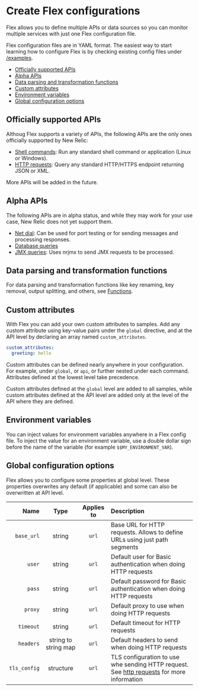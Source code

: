# Create Flex configurations

Flex allows you to define multiple APIs or data sources so you can monitor multiple services with just one Flex configuration file.

Flex configuration files are in YAML format. The easiest way to start learning how to configure Flex is by checking existing config files under [/examples](../../examples).

* [Officially supported APIs](#OfficiallysupportedAPIs)
* [Alpha APIs](#AlphaAPIs)
* [Data parsing and transformation functions](#Dataparsingandtransformationfunctions)
* [Custom attributes](#Customattributes)
* [Environment variables](#Environmentvariables)
* [Global configuration options](#Globalconfigurationoptions)

##  <a name='OfficiallysupportedAPIs'></a>Officially supported APIs

Althoug Flex supports a variety of APIs, the following APIs are the only ones officially supported by New Relic:

- [Shell commands](../apis/commands.md): Run any standard shell command or application (Linux or Windows).
- [HTTP requests](../apis/url.md): Query any standard HTTP/HTTPS endpoint returning JSON or XML.

More APIs will be added in the future.

## <a name='AlphaAPIs'></a>Alpha APIs

The following APIs are in alpha status, and while they may work for your use case, New Relic does not yet support them. 

- [Net dial](#net-dial): Can be used for port testing or for sending messages and processing responses.
- [Database queries](#database-queries)
- [JMX queries](#jmx-queries): Uses nrjmx to send JMX requests to be processed.

##  <a name='Dataparsingandtransformationfunctions'></a>Data parsing and transformation functions

For data parsing and transformation functions like key renaming, key removal, output splitting, and others, see [Functions](../apis/functions.md).

##  <a name='Customattributes'></a>Custom attributes

With Flex you can add your own custom attributes to samples. Add any custom attribute using key-value pairs under the `global` directive, and at the API level by declaring an array named `custom_attributes`.

```yaml
custom_attributes:
  greeting: hello
```
Custom attributes can be defined nearly anywhere in your configuration. For example, under `global`, or `api`, or further nested under each command. 
Attributes defined at the lowest level take precedence.

Custom attributes defined at the `global` level are added to all samples, while custom attributes defined at the API level are added only at the level of the API where they are defined. 


##  <a name='Environmentvariables'></a>Environment variables

You can inject values for environment variables anywhere in a Flex config file. To inject the value for an environment variable, use a double dollar sign before the name of the variable (for example `$$MY_ENVIRONMENT_VAR`).

##  <a name='Globalconfigurationoptions'></a>Global configuration options

Flex allows you to configure some properties at global level. These properties overwrites any default (if applicable) and some can also be overwritten at API level.

| Name | Type | Applies to | Description |
|---:|:---:|:---:|:---|
|`base_url`| string | `url` | Base URL for HTTP requests. Allows to define URLs using just path segments |
|`user`| string | `url` | Default user for Basic authentication when doing HTTP requests |
|`pass`| string | `url` | Default password for Basic authentication when doing HTTP requests |
|`proxy`| string | `url` | Default proxy to use when doing HTTP requests |
|`timeout`| string | `url` | Default timeout for HTTP requests |
|`headers`| string to string map | `url` | Default headers to send when doing HTTP requests |
|`tls_config`| structure | `url` | TLS configuration to use whe sending HTTP request. See [http requests](../apis/url.md) for more information |
